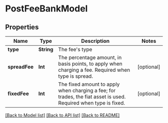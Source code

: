 # PostFeeBankModel

## Properties
Name | Type | Description | Notes
------------ | ------------- | ------------- | -------------
**type** | **String** | The fee&#39;s type | 
**spreadFee** | **Int** | The percentage amount, in basis points, to apply when charging a fee. Required when type is spread. | [optional] 
**fixedFee** | **Int** | The fixed amount to apply when charging a fee; for trades, the fiat asset is used. Required when type is fixed. | [optional] 

[[Back to Model list]](../README.md#documentation-for-models) [[Back to API list]](../README.md#documentation-for-api-endpoints) [[Back to README]](../README.md)


